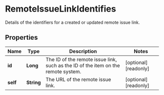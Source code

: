 

# RemoteIssueLinkIdentifies

Details of the identifiers for a created or updated remote issue link.

## Properties

Name | Type | Description | Notes
------------ | ------------- | ------------- | -------------
**id** | **Long** | The ID of the remote issue link, such as the ID of the item on the remote system. |  [optional] [readonly]
**self** | **String** | The URL of the remote issue link. |  [optional] [readonly]



